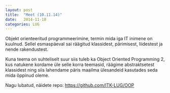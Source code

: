 ```yaml
---
layout: post
title:  "Meet (10.11.14)"
date:   2014-11-10
categories: LUG
---
```


Objekt orienteeritud programmeerimine, termin mida iga IT inimene on kuulnud. Sellel esmaspäeval sai räägitud klassidest,  pärimisest, liidestest ja nende rakendustest.

Kuna teema on suhteliselt suur siis tuleb ka Object Oriented Programming 2, kus natukene kordame üle selle korra teemasid, räägime abstraktsetest klassidest ning siis lahendame päris maailma ülesandeid kasutades seda mida õppinud oleme.

Nagu lubatud, näidete repo: <a href="https://github.com/ITK-LUG/OOP" title="oop">https://github.com/ITK-LUG/OOP</a> 